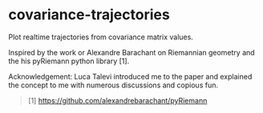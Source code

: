# covariance-trajectories
Plot realtime trajectories from covariance matrix values.

Inspired by the work or Alexandre Barachant on Riemannian geometry and the his pyRiemann python library [1].

Acknowledgement:
Luca Talevi introduced me to the paper and explained the concept to me with numerous discussions and copious fun.  

> [1] https://github.com/alexandrebarachant/pyRiemann
